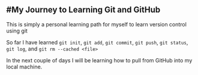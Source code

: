 #My Journey to Learning Git and GitHub
-----
This is simply a personal learning path for myself to learn version control using git

So far I have learned `git init`, `git add`, `git commit`, `git push`, `git status`, `git log`, and `git rm --cached <file>`

In the next couple of days I will be learning how to pull from GitHub into my local machine.
